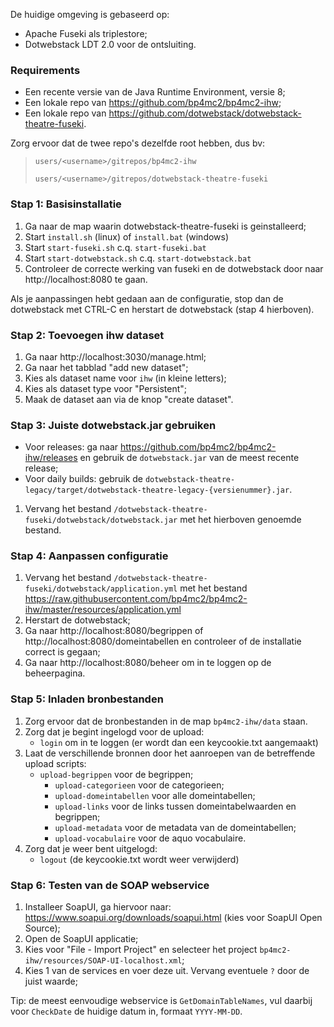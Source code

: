 De huidige omgeving is gebaseerd op:

- Apache Fuseki als triplestore;
- Dotwebstack LDT 2.0 voor de ontsluiting.

### Requirements

- Een recente versie van de Java Runtime Environment, versie 8;
- Een lokale repo van https://github.com/bp4mc2/bp4mc2-ihw;
- Een lokale repo van https://github.com/dotwebstack/dotwebstack-theatre-fuseki.

Zorg ervoor dat de twee repo's dezelfde root hebben, dus bv:

> `users/<username>/gitrepos/bp4mc2-ihw`
>
> `users/<username>/gitrepos/dotwebstack-theatre-fuseki`

### Stap 1: Basisinstallatie

1. Ga naar de map waarin dotwebstack-theatre-fuseki is geinstalleerd;
2. Start `install.sh` (linux) of `install.bat` (windows)
3. Start `start-fuseki.sh` c.q. `start-fuseki.bat`
4. Start `start-dotwebstack.sh` c.q. `start-dotwebstack.bat`
5. Controleer de correcte werking van fuseki en de dotwebstack door naar http://localhost:8080 te gaan.

Als je aanpassingen hebt gedaan aan de configuratie, stop dan de dotwebstack met CTRL-C en herstart de dotwebstack (stap 4 hierboven).

### Stap 2: Toevoegen ihw dataset

1. Ga naar http://localhost:3030/manage.html;
2. Ga naar het tabblad "add new dataset";
3. Kies als dataset name voor `ihw` (in kleine letters);
4. Kies als dataset type voor "Persistent";
5. Maak de dataset aan via de knop "create dataset".

### Stap 3: Juiste dotwebstack.jar gebruiken

- Voor releases: ga naar https://github.com/bp4mc2/bp4mc2-ihw/releases en gebruik de `dotwebstack.jar` van de meest recente release;
- Voor daily builds: gebruik de `dotwebstack-theatre-legacy/target/dotwebstack-theatre-legacy-{versienummer}.jar`.

1. Vervang het bestand `/dotwebstack-theatre-fuseki/dotwebstack/dotwebstack.jar` met het hierboven genoemde bestand.

### Stap 4: Aanpassen configuratie

1. Vervang het bestand `/dotwebstack-theatre-fuseki/dotwebstack/application.yml` met het bestand https://raw.githubusercontent.com/bp4mc2/bp4mc2-ihw/master/resources/application.yml
2. Herstart de dotwebstack;
3. Ga naar http://localhost:8080/begrippen of http://localhost:8080/domeintabellen en controleer of de installatie correct is gegaan;
4. Ga naar http://localhost:8080/beheer om in te loggen op de beheerpagina.

### Stap 5: Inladen bronbestanden

1. Zorg ervoor dat de bronbestanden in de map `bp4mc2-ihw/data` staan.
2. Zorg dat je begint ingelogd voor de upload:
    - `login` om in te loggen (er wordt dan een keycookie.txt aangemaakt)
3. Laat de verschillende bronnen door het aanroepen van de betreffende upload scripts:
    - `upload-begrippen` voor de begrippen;
		- `upload-categorieen` voor de categorieen;
		- `upload-domeintabellen` voor alle domeintabellen;
		- `upload-links` voor de links tussen domeintabelwaarden en begrippen;
		- `upload-metadata` voor de metadata van de domeintabellen;
		- `upload-vocabulaire` voor de aquo vocabulaire.
4. Zorg dat je weer bent uitgelogd:
    - `logout` (de keycookie.txt wordt weer verwijderd)

### Stap 6: Testen van de SOAP webservice

1. Installeer SoapUI, ga hiervoor naar: https://www.soapui.org/downloads/soapui.html (kies voor SoapUI Open Source);
2. Open de SoapUI applicatie;
3. Kies voor "File - Import Project" en selecteer het project `bp4mc2-ihw/resources/SOAP-UI-localhost.xml`;
4. Kies 1 van de services en voer deze uit. Vervang eventuele `?` door de juist waarde;

Tip: de meest eenvoudige webservice is `GetDomainTableNames`, vul daarbij voor `CheckDate` de huidige datum in, formaat `YYYY-MM-DD`.
